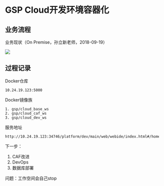 # GSP Cloud开发环境容器化

## 业务流程

业务现状（On Premise，孙立新老师，2018-09-19）

![](http://ww1.sinaimg.cn/large/006R7Jbbly1fvfqyhf7p1j30q80ha40k.jpg)

## 过程记录

Docker仓库

    10.24.19.123:5000

Docker镜像族

    1. gsp/cloud_base_ws
    2. gsp/cloud_caf_ws
    3. gsp/cloud_dev_ws

服务地址

    http://10.24.19.123:34746/platform/dev/main/web/webide/index.html#/home

下一步：
1. CAF改进
2. DevOps
3. 数据库部署

问题：工作空间会自己stop
